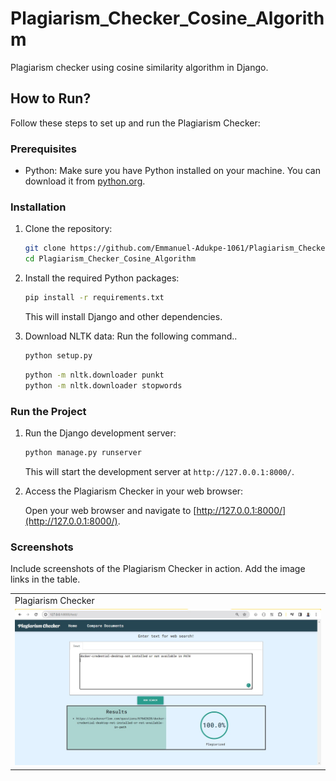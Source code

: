 # Plagiarism_Checker_Cosine_Algorithm

Plagiarism checker using cosine similarity algorithm in Django.

## How to Run?

Follow these steps to set up and run the Plagiarism Checker:

### Prerequisites

- Python: Make sure you have Python installed on your machine. You can download it from [python.org](https://www.python.org/downloads/).

### Installation

1. Clone the repository:

    ```bash
    git clone https://github.com/Emmanuel-Adukpe-1061/Plagiarism_Checker_Cosine_Algorithm.git
    cd Plagiarism_Checker_Cosine_Algorithm
    ```

2. Install the required Python packages:

    ```bash
    pip install -r requirements.txt
    ```

   This will install Django and other dependencies.

3. Download NLTK data:
    Run the following command..
    ```bash
    python setup.py 
    ```

    ```bash
    python -m nltk.downloader punkt
    python -m nltk.downloader stopwords
    ```

### Run the Project

1. Run the Django development server:

    ```bash
    python manage.py runserver
    ```

   This will start the development server at `http://127.0.0.1:8000/`.

2. Access the Plagiarism Checker in your web browser:

   Open your web browser and navigate to [http://127.0.0.1:8000/](http://127.0.0.1:8000/).

### Screenshots

Include screenshots of the Plagiarism Checker in action. Add the image links in the table.

<table>
  <tr>
    <td>Plagiarism Checker</td>
  </tr>
  <tr>
    <td><img src="screenshot.jpg"></td>
  </tr>
</table>
